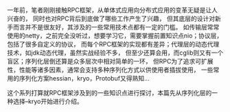 一年前，笔者刚刚接触RPC框架，从单体式应用向分布式应用的变革无疑是让人兴奋的，
同时也对RPC背后到底做了哪些工作产生了兴趣，
但其底层的设计对新手而言并不是很友好，其涉及的一些常用技术点都有一定的门槛。
如传输层常常使用的netty，之前完全没听过，想要学习它，需要掌握前置知识点nio；协议层，包括了很多自定义的协议，
而每个RPC框架的实现都有差异；代理层的动态代理技术，如jdk动态代理，虽然实战经验不多，
但至少还算会用，而cglib则又有一个盲区；序列化层倒还算是众多层次中相对简单的一环，
但RPC为了追求可扩展性，性能等诸多因素，通常会支持多种序列化方式以供使用者插拔使用，
一些常用的序列化方案hessian，kryo，Protobuf又得熟知…

这个系列打算就RPC框架涉及到的一些知识点进行探讨，本篇先从序列化层的一种选择–kryo开始进行介绍。